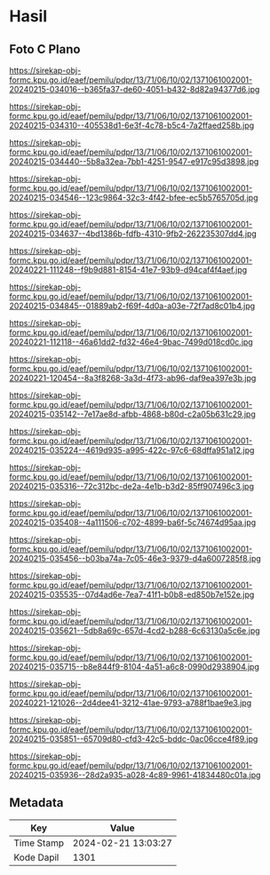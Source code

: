 # Hasil

## Foto C Plano

https://sirekap-obj-formc.kpu.go.id/eaef/pemilu/pdpr/13/71/06/10/02/1371061002001-20240215-034016--b365fa37-de60-4051-b432-8d82a94377d6.jpg

https://sirekap-obj-formc.kpu.go.id/eaef/pemilu/pdpr/13/71/06/10/02/1371061002001-20240215-034310--405538d1-6e3f-4c78-b5c4-7a2ffaed258b.jpg

https://sirekap-obj-formc.kpu.go.id/eaef/pemilu/pdpr/13/71/06/10/02/1371061002001-20240215-034440--5b8a32ea-7bb1-4251-9547-e917c95d3898.jpg

https://sirekap-obj-formc.kpu.go.id/eaef/pemilu/pdpr/13/71/06/10/02/1371061002001-20240215-034546--123c9864-32c3-4f42-bfee-ec5b5765705d.jpg

https://sirekap-obj-formc.kpu.go.id/eaef/pemilu/pdpr/13/71/06/10/02/1371061002001-20240215-034637--4bd1386b-fdfb-4310-9fb2-262235307dd4.jpg

https://sirekap-obj-formc.kpu.go.id/eaef/pemilu/pdpr/13/71/06/10/02/1371061002001-20240221-111248--f9b9d881-8154-41e7-93b9-d94caf4f4aef.jpg

https://sirekap-obj-formc.kpu.go.id/eaef/pemilu/pdpr/13/71/06/10/02/1371061002001-20240215-034845--01889ab2-f69f-4d0a-a03e-72f7ad8c01b4.jpg

https://sirekap-obj-formc.kpu.go.id/eaef/pemilu/pdpr/13/71/06/10/02/1371061002001-20240221-112118--46a61dd2-fd32-46e4-9bac-7499d018cd0c.jpg

https://sirekap-obj-formc.kpu.go.id/eaef/pemilu/pdpr/13/71/06/10/02/1371061002001-20240221-120454--8a3f8268-3a3d-4f73-ab96-daf9ea397e3b.jpg

https://sirekap-obj-formc.kpu.go.id/eaef/pemilu/pdpr/13/71/06/10/02/1371061002001-20240215-035142--7e17ae8d-afbb-4868-b80d-c2a05b631c29.jpg

https://sirekap-obj-formc.kpu.go.id/eaef/pemilu/pdpr/13/71/06/10/02/1371061002001-20240215-035224--4619d935-a995-422c-97c6-68dffa951a12.jpg

https://sirekap-obj-formc.kpu.go.id/eaef/pemilu/pdpr/13/71/06/10/02/1371061002001-20240215-035316--72c312bc-de2a-4e1b-b3d2-85ff907496c3.jpg

https://sirekap-obj-formc.kpu.go.id/eaef/pemilu/pdpr/13/71/06/10/02/1371061002001-20240215-035408--4a111506-c702-4899-ba6f-5c74674d95aa.jpg

https://sirekap-obj-formc.kpu.go.id/eaef/pemilu/pdpr/13/71/06/10/02/1371061002001-20240215-035456--b03ba74a-7c05-46e3-9379-d4a6007285f8.jpg

https://sirekap-obj-formc.kpu.go.id/eaef/pemilu/pdpr/13/71/06/10/02/1371061002001-20240215-035535--07d4ad6e-7ea7-41f1-b0b8-ed850b7e152e.jpg

https://sirekap-obj-formc.kpu.go.id/eaef/pemilu/pdpr/13/71/06/10/02/1371061002001-20240215-035621--5db8a69c-657d-4cd2-b288-6c63130a5c6e.jpg

https://sirekap-obj-formc.kpu.go.id/eaef/pemilu/pdpr/13/71/06/10/02/1371061002001-20240215-035715--b8e844f9-8104-4a51-a6c8-0990d2938904.jpg

https://sirekap-obj-formc.kpu.go.id/eaef/pemilu/pdpr/13/71/06/10/02/1371061002001-20240221-121026--2d4dee41-3212-41ae-9793-a788f1bae9e3.jpg

https://sirekap-obj-formc.kpu.go.id/eaef/pemilu/pdpr/13/71/06/10/02/1371061002001-20240215-035851--65709d80-cfd3-42c5-bddc-0ac06cce4f89.jpg

https://sirekap-obj-formc.kpu.go.id/eaef/pemilu/pdpr/13/71/06/10/02/1371061002001-20240215-035936--28d2a935-a028-4c89-9961-41834480c01a.jpg


## Metadata

| Key        | Value               |
| ---------- | ------------------- |
| Time Stamp | 2024-02-21 13:03:27 |
| Kode Dapil | 1301                |



